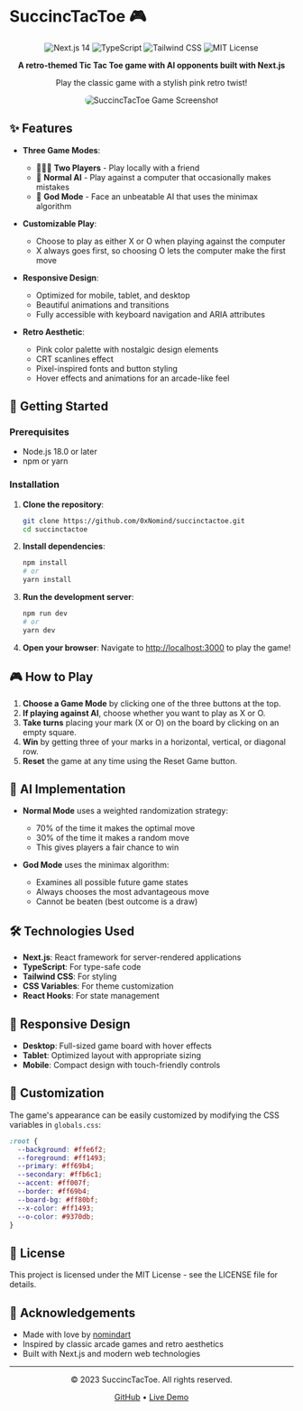 # SuccincTacToe 🎮

<div align="center">
  <img src="https://img.shields.io/badge/Next.js-14-black?style=for-the-badge&logo=next.js" alt="Next.js 14" />
  <img src="https://img.shields.io/badge/TypeScript-blue?style=for-the-badge&logo=typescript" alt="TypeScript" />
  <img src="https://img.shields.io/badge/Tailwind_CSS-38B2AC?style=for-the-badge&logo=tailwind-css" alt="Tailwind CSS" />
  <img src="https://img.shields.io/badge/License-MIT-yellow?style=for-the-badge" alt="MIT License" />
</div>

<div align="center">
  <p><strong>A retro-themed Tic Tac Toe game with AI opponents built with Next.js</strong></p>
  <p>Play the classic game with a stylish pink retro twist!</p>
</div>

<p align="center">
  <img src="https://via.placeholder.com/800x400/ff69b4/ffffff?text=SuccincTacToe" alt="SuccincTacToe Game Screenshot" style="border-radius: 10px; max-width: 100%;" />
</p>

## ✨ Features

- **Three Game Modes**:
  - 🧑‍🤝‍🧑 **Two Players** - Play locally with a friend
  - 🤖 **Normal AI** - Play against a computer that occasionally makes mistakes
  - 👾 **God Mode** - Face an unbeatable AI that uses the minimax algorithm

- **Customizable Play**:
  - Choose to play as either X or O when playing against the computer
  - X always goes first, so choosing O lets the computer make the first move

- **Responsive Design**:
  - Optimized for mobile, tablet, and desktop
  - Beautiful animations and transitions
  - Fully accessible with keyboard navigation and ARIA attributes

- **Retro Aesthetic**:
  - Pink color palette with nostalgic design elements
  - CRT scanlines effect
  - Pixel-inspired fonts and button styling
  - Hover effects and animations for an arcade-like feel

## 🚀 Getting Started

### Prerequisites

- Node.js 18.0 or later
- npm or yarn

### Installation

1. **Clone the repository**:
   ```bash
   git clone https://github.com/0xNomind/succinctactoe.git
   cd succinctactoe
   ```

2. **Install dependencies**:
   ```bash
   npm install
   # or
   yarn install
   ```

3. **Run the development server**:
   ```bash
   npm run dev
   # or
   yarn dev
   ```

4. **Open your browser**:
   Navigate to [http://localhost:3000](http://localhost:3000) to play the game!

## 🎮 How to Play

1. **Choose a Game Mode** by clicking one of the three buttons at the top.
2. **If playing against AI**, choose whether you want to play as X or O.
3. **Take turns** placing your mark (X or O) on the board by clicking on an empty square.
4. **Win** by getting three of your marks in a horizontal, vertical, or diagonal row.
5. **Reset** the game at any time using the Reset Game button.

## 🧠 AI Implementation

- **Normal Mode** uses a weighted randomization strategy:
  - 70% of the time it makes the optimal move
  - 30% of the time it makes a random move
  - This gives players a fair chance to win

- **God Mode** uses the minimax algorithm:
  - Examines all possible future game states
  - Always chooses the most advantageous move
  - Cannot be beaten (best outcome is a draw)

## 🛠️ Technologies Used

- **Next.js**: React framework for server-rendered applications
- **TypeScript**: For type-safe code
- **Tailwind CSS**: For styling
- **CSS Variables**: For theme customization
- **React Hooks**: For state management

## 📱 Responsive Design

- **Desktop**: Full-sized game board with hover effects
- **Tablet**: Optimized layout with appropriate sizing
- **Mobile**: Compact design with touch-friendly controls

## 🎨 Customization

The game's appearance can be easily customized by modifying the CSS variables in `globals.css`:

```css
:root {
  --background: #ffe6f2;
  --foreground: #ff1493;
  --primary: #ff69b4;
  --secondary: #ffb6c1;
  --accent: #ff007f;
  --border: #ff69b4;
  --board-bg: #ff80bf;
  --x-color: #ff1493;
  --o-color: #9370db;
}
```

## 📝 License

This project is licensed under the MIT License - see the LICENSE file for details.

## 💖 Acknowledgements

- Made with love by [nomindart](https://github.com/0xNomind)
- Inspired by classic arcade games and retro aesthetics
- Built with Next.js and modern web technologies

---

<div align="center">
  <p>© 2023 SuccincTacToe. All rights reserved.</p>
  <a href="https://github.com/0xNomind/succinctactoe">GitHub</a> •
  <a href="https://0xNomind.github.io/succinctactoe">Live Demo</a>
</div>
